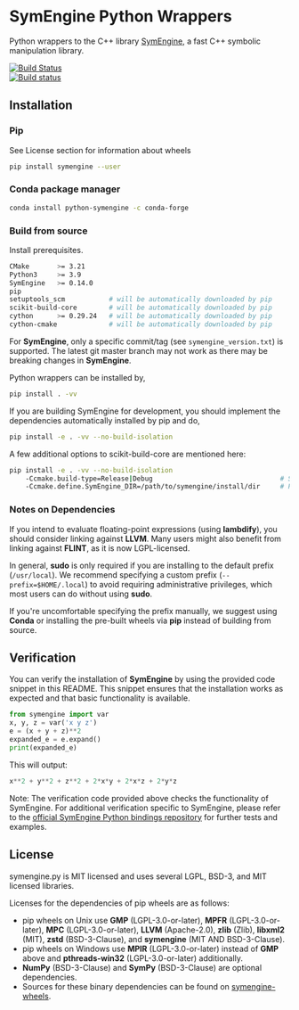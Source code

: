 # SymEngine Python Wrappers

Python wrappers to the C++ library [SymEngine](https://github.com/symengine/symengine),
a fast C++ symbolic manipulation library.

[![Build Status](https://travis-ci.org/symengine/symengine.py.svg)](https://travis-ci.org/symengine/symengine.py)  
[![Build status](https://ci.appveyor.com/api/projects/status/sl189l9ck3gd8qvk/branch/master?svg=true)](https://ci.appveyor.com/project/symengine/symengine-py/branch/master)

## Installation

### Pip

See License section for information about wheels

```bash
pip install symengine --user
```

### Conda package manager

```bash
conda install python-symengine -c conda-forge
```

### Build from source

Install prerequisites.

```bash
CMake       >= 3.21
Python3     >= 3.9
SymEngine   >= 0.14.0
pip
setuptools_scm           # will be automatically downloaded by pip
scikit-build-core        # will be automatically downloaded by pip
cython      >= 0.29.24   # will be automatically downloaded by pip
cython-cmake             # will be automatically downloaded by pip
```

For **SymEngine**, only a specific commit/tag (see `symengine_version.txt`) is
supported.   The latest git master branch may not work as there may be breaking
changes in **SymEngine**.

Python wrappers can be installed by,

```bash
pip install . -vv
```

If you are building SymEngine for development, you should implement
the dependencies automatically installed by pip and do,
```bash
pip install -e . -vv --no-build-isolation
```

A few additional options to scikit-build-core are mentioned here:

```bash
pip install -e . -vv --no-build-isolation
    -Ccmake.build-type=Release|Debug                                # Set build-type for multi-configuration generators like MSVC
    -Ccmake.define.SymEngine_DIR=/path/to/symengine/install/dir     # Path to SymEngine install directory or build directory
```

### Notes on Dependencies

If you intend to evaluate floating-point expressions (using **lambdify**),
you should consider linking against **LLVM**. Many users might also benefit
from linking against **FLINT**, as it is now LGPL-licensed.

In general, **sudo** is only required if you are installing to the default
prefix (`/usr/local`). We recommend specifying a custom prefix
(`--prefix=$HOME/.local`) to avoid requiring administrative privileges,
which most users can do without using **sudo**.

If you're uncomfortable specifying the prefix manually, we suggest using
**Conda** or installing the pre-built wheels via **pip** instead of building
from source.

## Verification

You can verify the installation of **SymEngine** by using the provided code
snippet in this README. This snippet ensures that the installation works as
expected and that basic functionality is available.

```python
from symengine import var
x, y, z = var('x y z')
e = (x + y + z)**2
expanded_e = e.expand()
print(expanded_e)
```
This will output:
```python
x**2 + y**2 + z**2 + 2*x*y + 2*x*z + 2*y*z
```

Note: The verification code provided above checks the functionality of
SymEngine. For additional verification specific to SymEngine, please refer to
the [official SymEngine Python bindings repository](https://github.com/symengine/symengine.py)
for further tests and examples.

## License

symengine.py is MIT licensed and uses several LGPL, BSD-3, and MIT licensed
libraries.

Licenses for the dependencies of pip wheels are as follows:

- pip wheels on Unix use **GMP** (LGPL-3.0-or-later),
  **MPFR** (LGPL-3.0-or-later), **MPC** (LGPL-3.0-or-later),
  **LLVM** (Apache-2.0), **zlib** (Zlib), **libxml2** (MIT),
  **zstd** (BSD-3-Clause), and **symengine** (MIT AND BSD-3-Clause).
- pip wheels on Windows use **MPIR** (LGPL-3.0-or-later) instead of **GMP**
  above and **pthreads-win32** (LGPL-3.0-or-later) additionally.
- **NumPy** (BSD-3-Clause) and **SymPy** (BSD-3-Clause) are optional
  dependencies.
- Sources for these binary dependencies can be found on
  [symengine-wheels](https://github.com/symengine/symengine-wheels/releases).

